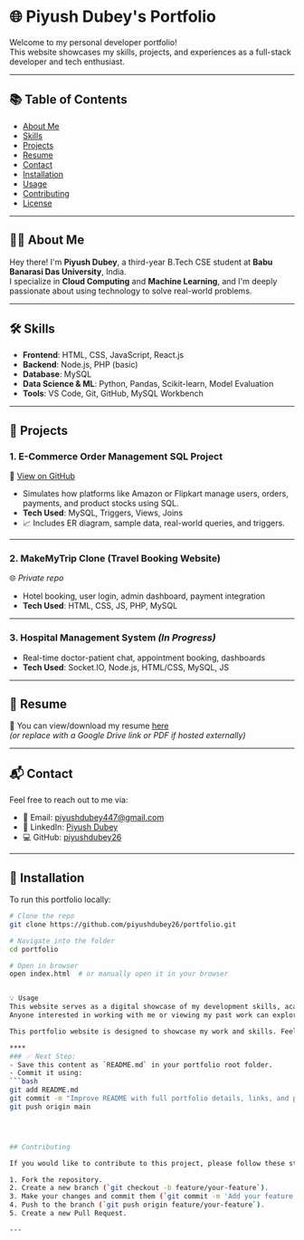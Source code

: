 # 🌐 Piyush Dubey's Portfolio

Welcome to my personal developer portfolio!  
This website showcases my skills, projects, and experiences as a full-stack developer and tech enthusiast.

---

## 📚 Table of Contents

- [About Me](#about-me)
- [Skills](#skills)
- [Projects](#projects)
- [Resume](#resume)
- [Contact](#contact)
- [Installation](#installation)
- [Usage](#usage)
- [Contributing](#contributing)
- [License](#license)

---

## 👨‍💻 About Me

Hey there! I'm **Piyush Dubey**, a third-year B.Tech CSE student at **Babu Banarasi Das University**, India.  
I specialize in **Cloud Computing** and **Machine Learning**, and I'm deeply passionate about using technology to solve real-world problems.

---

## 🛠️ Skills

- **Frontend**: HTML, CSS, JavaScript, React.js  
- **Backend**: Node.js, PHP (basic)  
- **Database**: MySQL  
- **Data Science & ML**: Python, Pandas, Scikit-learn, Model Evaluation  
- **Tools**: VS Code, Git, GitHub, MySQL Workbench

---

## 🚀 Projects

### 1. **E-Commerce Order Management SQL Project**  
📂 [View on GitHub](https://github.com/piyushdubey26/ecommerce-sql-project)  
- Simulates how platforms like Amazon or Flipkart manage users, orders, payments, and product stocks using SQL.
- **Tech Used**: MySQL, Triggers, Views, Joins  
- 📈 Includes ER diagram, sample data, real-world queries, and triggers.

---

### 2. **MakeMyTrip Clone (Travel Booking Website)**  
🌐 *Private repo*  
- Hotel booking, user login, admin dashboard, payment integration  
- **Tech Used**: HTML, CSS, JS, PHP, MySQL

---

### 3. **Hospital Management System** *(In Progress)*  
- Real-time doctor-patient chat, appointment booking, dashboards  
- **Tech Used**: Socket.IO, Node.js, HTML/CSS, MySQL, JS

---

## 📄 Resume

📄 You can view/download my resume [here](resume.html)  
*(or replace with a Google Drive link or PDF if hosted externally)*

---

## 📬 Contact

Feel free to reach out to me via:

- 📧 Email: [piyushdubey447@gmail.com](mailto:piyushdubey447@gmail.com)  
- 🔗 LinkedIn: [Piyush Dubey](https://www.linkedin.com/in/piyush-dubey-70183429a)  
- 💻 GitHub: [piyushdubey26](https://github.com/piyushdubey26)

---

## 🧰 Installation

To run this portfolio locally:

```bash
# Clone the repo
git clone https://github.com/piyushdubey26/portfolio.git

# Navigate into the folder
cd portfolio

# Open in browser
open index.html  # or manually open it in your browser


💡 Usage
This website serves as a digital showcase of my development skills, academic achievements, and personal projects.
Anyone interested in working with me or viewing my past work can explore this portfolio.

This portfolio website is designed to showcase my work and skills. Feel free to explore the different sections, view my projects, and get in touch with me through the contact page.

****
### ✅ Next Step:
- Save this content as `README.md` in your portfolio root folder.
- Commit it using:
```bash
git add README.md
git commit -m "Improve README with full portfolio details, links, and project showcase"
git push origin main




## Contributing

If you would like to contribute to this project, please follow these steps:

1. Fork the repository.
2. Create a new branch (`git checkout -b feature/your-feature`).
3. Make your changes and commit them (`git commit -m 'Add your feature'`).
4. Push to the branch (`git push origin feature/your-feature`).
5. Create a new Pull Request.

---
